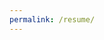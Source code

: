 ```yaml
---
permalink: /resume/
---
```


<script>window.location.href = 'https://jamessteinbach.com/resume'</script>

